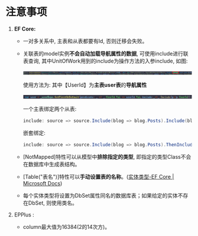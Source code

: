 # 注意事项

1. **EF Core:**

   + 一对多关系中, 主表和从表都要有Id, 否则迁移会失败。

   + 关联表的model实例**不会自动加载导航属性的数据**, 可使用include进行联表查询, 其中UnitOfWork用到的include为操作方法的入参include, 如图: 

     ![image-20210224182458939](6.注意事项.assets/image-20210224182458939.png)

     使用方法为: 其中【UserId】为**主表user表**的**导航属性**

     ![image-20210224182549915](6.注意事项.assets/image-20210224182549915.png)

     一个主表绑定两个从表:

     ```c#
     include: source => source.Include(blog => blog.Posts).Include(blog => blog.Posts2)
     ```

     嵌套绑定:

     ```c#
     include: source => source.Include(blog => blog.Posts).ThenInclude(post => post.Comments)
     ```
     
   + [NotMapped]特性可以从模型中**排除指定的类型**, 即指定的类型Class不会在数据库中生成表结构。
     
   + [Table("表名")]特性可以**手动设置表的名称**。([实体类型-EF Core | Microsoft Docs](https://docs.microsoft.com/zh-cn/ef/core/modeling/entity-types?tabs=data-annotations))
     
   + 每个实体类型将设置为DbSet属性同名的数据库表；如果给定的实体不存在DbSet, 则使用类名。

2. EPPlus :

   + column最大值为16384(2的14次方)。